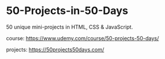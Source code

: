 # 50-Projects-in-50-Days

50 unique mini-projects in HTML, CSS &amp; JavaScript.

course: https://www.udemy.com/course/50-projects-50-days/

projects: https://50projects50days.com/
